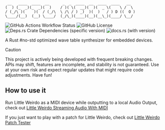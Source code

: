 ```
 __   ____  ____  __      _  _  ____  __  ____  ____   __  
(  ) (_  _)(_  _)(  )    / )( \(  __)(  )(  _ \(    \ /  \ 
/ (_/\ )(    )(  / (_/\  \ /\ / ) _)  )(  )   / ) D ((  O )
\____/(__)  (__) \____/  (_/\_)(____)(__)(__\_)(____/ \__/ 
```
![GitHub Actions Workflow Status](https://img.shields.io/github/actions/workflow/status/hi-squeaky-things/little-weirdo/rust.yml?branch=main)
![GitHub License](https://img.shields.io/github/license/hi-squeaky-things/little-weirdo)
![Deps.rs Crate Dependencies (specific version)](https://img.shields.io/deps-rs/little_weirdo/0.1.0)
![docs.rs (with version)](https://img.shields.io/docsrs/little_weirdo/0.1.0?style=flat)


A Rust #no-std optimized wave table synthesizer for embedded devices.

> [!CAUTION]
> This project is actively being developed with frequent breaking changes. APIs may shift, features are incomplete, and stability is not guaranteed. Use at your own risk and expect regular updates that might require code adjustments. Have fun!


## How to use it

Run Little Weirdo as a MIDI device while outputting to a local Audio Output, check out [Little Weirdo Streaming Audio With MIDI](examples/little_weirdo_streaming_audio_with_midi.rs)

If you just want to play with a patch for Little Weirdo, check out [Little Weirdo Patch Tester](examples/little_weirdo_patch_tester.rs)


